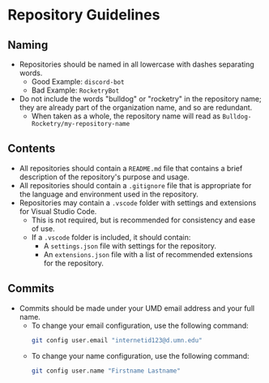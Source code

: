 # Repository Guidelines

## Naming

-   Repositories should be named in all lowercase with dashes separating words.
    -   Good Example: `discord-bot`
    -   Bad Example: `RocketryBot`
-   Do not include the words "bulldog" or "rocketry" in the repository name; they are already part of the organization name, and so are redundant.
    -   When taken as a whole, the repository name will read as `Bulldog-Rocketry/my-repository-name`

## Contents

-   All repositories should contain a `README.md` file that contains a brief description of the repository's purpose and usage.
-   All repositories should contain a `.gitignore` file that is appropriate for the language and environment used in the repository.
-   Repositories may contain a `.vscode` folder with settings and extensions for Visual Studio Code.
    -   This is not required, but is recommended for consistency and ease of use.
    -   If a `.vscode` folder is included, it should contain:
        -   A `settings.json` file with settings for the repository.
        -   An `extensions.json` file with a list of recommended extensions for the repository.

## Commits

- Commits should be made under your UMD email address and your full name.
  - To change your email configuration, use the following command:
    ```bash
    git config user.email "internetid123@d.umn.edu"
    ```
  - To change your name configuration, use the following command:
      ```bash
      git config user.name "Firstname Lastname"
      ```
